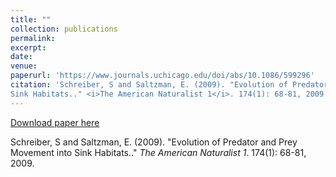 ```yaml
---
title: ""
collection: publications
permalink: 
excerpt:
date: 
venue: 
paperurl: 'https://www.journals.uchicago.edu/doi/abs/10.1086/599296'
citation: 'Schreiber, S and Saltzman, E. (2009). "Evolution of Predator and Prey Movement into
Sink Habitats.." <i>The American Naturalist 1</i>. 174(1): 68-81, 2009.'
---
```



[Download paper here](https://www.journals.uchicago.edu/doi/abs/10.1086/599296)

Schreiber, S and Saltzman, E. (2009). "Evolution of Predator and Prey Movement into
Sink Habitats.." <i>The American Naturalist 1</i>. 174(1): 68-81, 2009.
